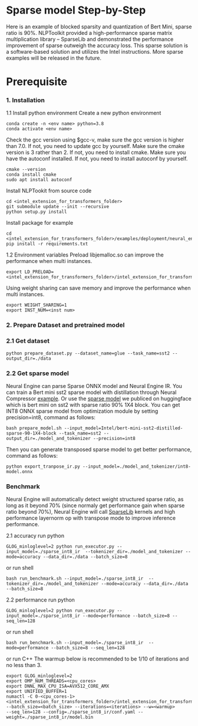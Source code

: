 # Sparse model Step-by-Step
Here is an example of blocked sparsity and quantization of Bert Mini, sparse ratio is 90%.
NLPToolkit provided a high-performance sparse matrix multiplication library – SparseLib and demonstrated the performance improvement of sparse outweigh the accuracy loss.
This sparse solution is a software-based solution and utilizes the Intel instructions. More sparse examples will be released in the future.
# Prerequisite

### 1\. Installation

1.1 Install python environment
Create a new python environment

```shell
conda create -n <env name> python=3.8
conda activate <env name>
```

Check the gcc version using $gcc-v, make sure the gcc version is higher than 7.0.
If not, you need to update gcc by yourself.
Make sure the cmake version is 3 rather than 2.
If not, you need to install cmake.
Make sure you have the autoconf installed.
If not, you need to install autoconf by yourself.

```shell
cmake --version
conda install cmake
sudo apt install autoconf
```

Install NLPTookit from source code

```shell
cd <intel_extension_for_transformers_folder>
git submodule update --init --recursive
python setup.py install
```
Install package for example
```shell
cd <intel_extension_for_transformers_folder>/examples/deployment/neural_engine/sst2/bert_mini
pip install -r requirements.txt
```

1.2 Environment variables Preload libjemalloc.so can improve the performance when multi instances.

```
export LD_PRELOAD=<intel_extension_for_transformers_folder>/intel_extension_for_transformers/backends/neural_engine/executor/third_party/jemalloc/lib/libjemalloc.so
```

Using weight sharing can save memory and improve the performance when multi instances.

```
export WEIGHT_SHARING=1
export INST_NUM=<inst num>
```

### 2\. Prepare Dataset and pretrained model

### 2.1 Get dataset

```shell
python prepare_dataset.py --dataset_name=glue --task_name=sst2 --output_dir=./data
```

### 2.2 Get sparse model

Neural Engine can parse Sparse ONNX model and Neural Engine IR.
You can train a Bert mini sst2 sparse model with distillation through Neural Compressor [example](https://github.com/intel-innersource/frameworks.ai.lpot.intel-lpot/blob/28e9b1e66c23f4443a2be8f2926fee1e919f5a14/examples/pytorch/nlp/huggingface_models/text-classification/pruning_while_distillation/group_lasso/eager/README.md). Or use the [sparse model](https://huggingface.co/Intel/bert-mini-sst2-distilled-sparse-90-1X4-block) we publiced on huggingface which is bert mini on sst2 with sparse ratio 90% 1X4 block.
You can get INT8 ONNX sparse model from optimization module by setting precision=int8, command as follows:
```shell
bash prepare_model.sh --input_model=Intel/bert-mini-sst2-distilled-sparse-90-1X4-block --task_name=sst2 --output_dir=./model_and_tokenizer --precision=int8
```
Then you can generate transposed sparse model to get better performance, command as follows:
```shell
python export_tranpose_ir.py --input_model=./model_and_tokenizer/int8-model.onnx
```

### Benchmark
Neural Engine will automatically detect weight structured sparse ratio, as long as it beyond 70% (since normaly get performance gain when sparse ratio beyond 70%), Neural Engine will call [SparseLib](https://github.com/intel/intel-extension-for-transformers/tree/develop/intel_extension_for_transformers/backends/neural_engine/SparseLib) kernels and high performance layernorm op with transpose mode to improve inference performance.

  2.1 accuracy
  run python
  ```shell
  GLOG_minloglevel=2 python run_executor.py --input_model=./sparse_int8_ir  --tokenizer_dir=./model_and_tokenizer --mode=accuracy --data_dir=./data --batch_size=8
  ```
  or run shell
  ```shell
  bash run_benchmark.sh --input_model=./sparse_int8_ir  --tokenizer_dir=./model_and_tokenizer --mode=accuracy --data_dir=./data --batch_size=8
  ```

  2.2 performance
  run python
  
  ```shell
  GLOG_minloglevel=2 python run_executor.py --input_model=./sparse_int8_ir --mode=performance --batch_size=8 --seq_len=128
  ```
  
  or run shell
  
  ```shell
  bash run_benchmark.sh --input_model=./sparse_int8_ir  --mode=performance --batch_size=8 --seq_len=128
  ```
  
  or run C++
  The warmup below is recommended to be 1/10 of iterations and no less than 3.
  
  ```
  export GLOG_minloglevel=2
  export OMP_NUM_THREADS=<cpu_cores>
  export DNNL_MAX_CPU_ISA=AVX512_CORE_AMX
  export UNIFIED_BUFFER=1
  numactl -C 0-<cpu_cores-1> <intel_extension_for_transformers_folder>/intel_extension_for_transformers/backends/neural_engine/bin/neural_engine
  --batch_size=<batch_size> --iterations=<iterations> --w=<warmup>
  --seq_len=128 --config=./sparse_int8_ir/conf.yaml --weight=./sparse_int8_ir/model.bin
  ```
